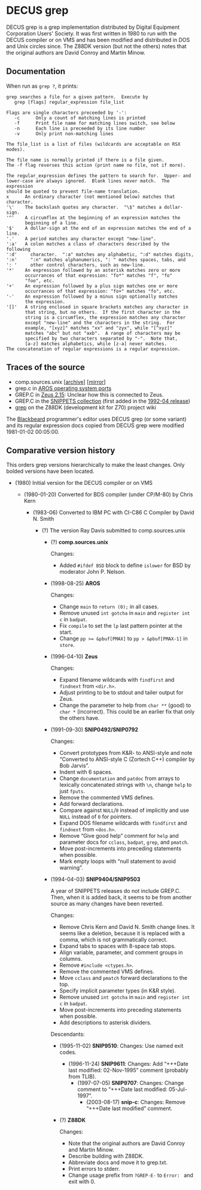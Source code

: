 # DECUS grep

DECUS grep is a grep implementation distributed by Digital Equipment Corporation
Users' Society. It was first written in 1980 to run with the DECUS compiler or
on VMS and has been modified and distributed in DOS and Unix circles since. The
Z88DK version (but not the others) notes that the original authors are David
Conroy and Martin Minow.

## Documentation

When run as `grep ?`, it prints:

```
grep searches a file for a given pattern.  Execute by
   grep [flags] regular_expression file_list

Flags are single characters preceeded by '-':
   -c      Only a count of matching lines is printed
   -f      Print file name for matching lines switch, see below
   -n      Each line is preceeded by its line number
   -v      Only print non-matching lines

The file_list is a list of files (wildcards are acceptable on RSX modes).

The file name is normally printed if there is a file given.
The -f flag reverses this action (print name no file, not if more).

The regular_expression defines the pattern to search for.  Upper- and
lower-case are always ignored.  Blank lines never match.  The expression
should be quoted to prevent file-name translation.
x      An ordinary character (not mentioned below) matches that character.
'\'    The backslash quotes any character.  "\$" matches a dollar-sign.
'^'    A circumflex at the beginning of an expression matches the
       beginning of a line.
'$'    A dollar-sign at the end of an expression matches the end of a line.
'.'    A period matches any character except "new-line".
':a'   A colon matches a class of characters described by the following
':d'     character.  ":a" matches any alphabetic, ":d" matches digits,
':n'     ":n" matches alphanumerics, ": " matches spaces, tabs, and
': '     other control characters, such as new-line.
'*'    An expression followed by an asterisk matches zero or more
       occurrances of that expression: "fo*" matches "f", "fo"
       "foo", etc.
'+'    An expression followed by a plus sign matches one or more
       occurrances of that expression: "fo+" matches "fo", etc.
'-'    An expression followed by a minus sign optionally matches
       the expression.
'[]'   A string enclosed in square brackets matches any character in
       that string, but no others.  If the first character in the
       string is a circumflex, the expression matches any character
       except "new-line" and the characters in the string.  For
       example, "[xyz]" matches "xx" and "zyx", while "[^xyz]"
       matches "abc" but not "axb".  A range of characters may be
       specified by two characters separated by "-".  Note that,
       [a-z] matches alphabetics, while [z-a] never matches.
The concatenation of regular expressions is a regular expression.
```

## Traces of the source

- comp.sources.unix [[archive](https://sources.vsta.org/comp.sources.unix/volume3/decus_grep)]
  [[mirror](https://github.com/Cutlery-Drawer/comp.sources.unix/blob/master/volume3/decus_grep)]
- grep.c in [AROS operating system ports](https://github.com/aros-development-team/contrib/blob/master/fish/grep/grep.c)
- GREP.C in [Zeus 2.15](../editors/zeus.md): Unclear how this is connected to
  Zeus.
- GREP.C in the [SNIPPETS collection](https://web.archive.org/web/19971221055229/http://snippets.org/)
  (first added in the [1992-04 release](http://annex.retroarchive.org/cdrom/cotc-1/PROGRAM/SNIP0492.ARJ))
- [grep](https://github.com/z88dk/z88dk/wiki/grep) on the Z88DK (development kit
  for Z70) project wiki

The [Blackbeard](../editors/blackbeard.md) programmer's editor uses DECUS grep
(or some variant) and its regular expression docs copied from DECUS grep were
modified 1981-01-02 00:05:00.

## Comparative version history

This orders grep versions hierarchically to make the least changes. Only bolded
versions have been located.

- (1980) Initial version for the DECUS compiler or on VMS

  - (1980-01-20) Converted for BDS compiler (under CP/M-80) by Chris Kern

    - (1983-06) Converted to IBM PC with CI-C86 C Compiler by David N. Smith

      - (?) The version Ray Davis submitted to comp.sources.unix

        - (?) **comp.sources.unix**

          Changes:
          - Added `#ifdef BSD` block to define `islower` for BSD by moderator
            John P. Nelson.

        - (1998-08-25) **AROS**

          Changes:
          - Change `main` to `return (0);` in all cases.
          - Remove unused `int gotcha` in `main` and `register int c` in
            `badpat`.
          - Fix `compile` to set the `lp` last pattern pointer at the start.
          - Change `pp >= &pbuf[PMAX]` to `pp > &pbuf[PMAX-1]` in `store`.

        - (1996-04-10) **Zeus**

          Changes:
          - Expand filename wildcards with `findfirst` and `findnext` from
            `<dir.h>`.
          - Adjust printing to be to stdout and tailer output for Zeus.
          - Change the parameter to help from `char **` (good) to `char *`
            (incorrect). This could be an earlier fix that only the others have.

        - (1991-09-30) **SNIP0492/SNIP0792**

          Changes:
          - Convert prototypes from K&R- to ANSI-style and note “Converted to
            ANSI-style C (Zortech C++) compiler by Bob Jarvis”.
          - Indent with 6 spaces.
          - Change `documentation` and `patdoc` from arrays to lexically
            concatenated strings with `\n`, change `help` to just `fputs`.
          - Remove the commented VMS defines.
          - Add forward declarations.
          - Compare against `NULL`/`0` instead of implicitly and use `NULL`
            instead of `0` for pointers.
          - Expand DOS filename wildcards with `findfirst` and `findnext` from
            `<dos.h>`.
          - Remove “Give good help” comment for `help` and parameter docs for
            `cclass`, `badpat`, `grep`, and `pmatch`.
          - Move post-increments into preceding statements when possible.
          - Mark empty loops with “null statement to avoid warning”.

        - (1994-04-03) **SNIP9404/SNIP9503**

          A year of SNIPPETS releases do not include GREP.C. Then, when it is
          added back, it seems to be from another source as many changes have
          been reverted.

          Changes:
          - Remove Chris Kern and David N. Smith change lines. It seems like a
            deletion, because it is replaced with a comma, which is not
            grammatically correct.
          - Expand tabs to spaces with 8-space tab stops.
          - Align variable, parameter, and comment groups in columns.
          - Remove `#include <ctypes.h>`.
          - Remove the commented VMS defines.
          - Move `cclass` and `pmatch` forward declarations to the top.
          - Specify implicit parameter types (in K&R style).
          - Remove unused `int gotcha` in `main` and `register int c` in
            `badpat`.
          - Move post-increments into preceding statements when possible.
          - Add descriptions to asterisk dividers.

          Descendants:

          - (1995-11-02) **SNIP9510**: Changes: Use named exit codes.
            - (1996-11-24) **SNIP9611**: Changes: Add “+++Date last modified:
              02-Nov-1995” comment (probably from TLIB).
              - (1997-07-05) **SNIP9707**: Changes: Change comment to “+++Date
                last modified: 05-Jul-1997”.
                - (2003-08-17) **snip-c**: Changes: Remove “+++Date last
                  modified” comment.
          - (?) **Z88DK**

            Changes:
            - Note that the original authors are David Conroy and Martin
              Minow.
            - Describe building with Z88DK.
            - Abbreviate docs and move it to grep.txt.
            - Print errors to stderr.
            - Change usage prefix from `?GREP-E-` to `Error: ` and exit with 0.
